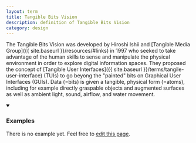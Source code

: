 ```yaml
---
layout: term
title: Tangible Bits Vision
description: definition of Tangible Bits Vision
category: design
---
```


The Tangible Bits Vision was developed by Hiroshi Ishii and [Tangible Media Group]({{ site.baseurl }}/resources/#links) in 1997 who seeked to take advantage of the human skills to sense and manipulate the physical environment in order to explore digital information spaces. They proposed the concept of [Tangible User Interfaces]({{ site.baseurl }}/terms/tangile-user-interface) (TUIs) to go beyong the "painted" bits on Graphical User Interfaces (GUIs). Data (=bits) is given a tangible, physical form (=atoms), including for example directly graspable objects and augmented surfaces as well as ambient light, sound, airflow, and water movement.

<details markdown="1" open>
<summary><h3>Examples</h3></summary> 

There is no example yet. Feel free to <a href="{{ site.repo }}/edit/master/{{ page.path }}" target="_blank"><i class="fa fa-edit fa-fw"></i> edit this page</a>.

</details>

